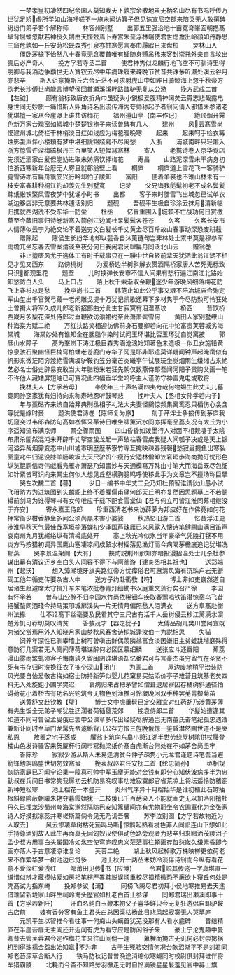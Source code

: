 <!-- { "loadSidebar": true } -->
　　一梦孝皇初凄然四纪余国人莫知我天下孰宗余散地虽无柄名山尽有书呜呼传万世犹足矫虚所学如山海吁嗟不一施未闻访箕子但见诔宣尼空郡来陪哭无人敢撰碑纷纷门弟子若个解称师
　　林容州别墅
　　出郭五里强治地十亩寛竒峯面朝挹髙阜背屈蟠忽献若神授久閟由天悭兹焉卜寿宫朱垩浮林端使君世虑澹出岭顔如丹静思三窟危孰如一丘安莳松既森秀引泉亦甘寒愿言奉巾屦暇日来盘桓
　　哭林山人
　　僵卧茅檐下怡然八十春竟无衾覆首唯有锸随身赙吊稀来客封崇托外亲自言坟出贵后必产竒人
　　挽方孚若寺丞二首
　　使君神隽似龙麟行地飞空不可驯诗里得朋卿与我酒边争覇世无人寳钗去尽中年病珠履来疎晩节贫昔共诛茅听瀑处溪云谷月亦悲辛
　　斯人讵意掩斯丘六合茫茫不可求射虎山中如昨日骑鲸海上忽千秋帝方欲老长沙傅世尚能言博望侯回首瀬溪溪畔路跛驴无复从公游
　　挽方武成二首【左钺】
　　颇有翁标致唐衣折角巾虽疑头小鋭极爱腹精神阔矣云霄志悲哉露电身世间无妙质一痛惜斯人丱角诗名出流传海内夸师称起予者翁问倩人邪惜未参诸老犹堪擅一家从今崖瀑上谁共访梅花
　　福州道山亭【南丰作记】
　　絶顶烟开霁色新万家台观宻如鳞城中楚楚银袍子来读曽碑有几人
　　建州
　　风云髙雪尚悭建州城北倚栏干林梢淡日红如线应为梅花暖晩寒
　　起来
　　起来呵手检衣篝烛影蛩声伴小楼頼有梦中堪细説锦牋冩不尽离愁
　　入浙
　　浦城南畔只轻隂入浙方惊雪许深梅皜枫丹三百里笑人短幅冩寒林
　　寄人
　　老携诗巻入京华覔店先须近酒家白髪但能妨进取未妨痛饮挿梅花
　　寿昌
　　山路泥深雪未干病身初怕浙西寒新年台厯无人寄且就邨翁壁上看
　　桐庐
　　桐庐道上雪花飞一客骑驴覔雪诗亦有扁舟簔笠兴行吟却怕子陵知
　　富阳
　　便着羊裘也不难山林未有一枝安富春耕种桐江钓却羡先生别墅寛
　　记梦
　　父兄诲我髧髦初老不成名鬓髪疎纸帐铁檠风雪夜梦中犹诵小时书
　　出都
　　客子来时腊雪飞出城忽已试单衣湖边移店非无意要共林逋话别归
　　题砚
　　吾砚平生极自珍涂云抹月清新临归携就西湖洗不受东华一防尘
　　杜丞
　　忆冒重围入城頼不亡战功何日赏檄草至今藏旧事归诗巻新寒入箭创江边闻杜杲髪鬂各苍苍
　　久客
　　久客长安市人情薄似云宁为絶交论不着送穷文白髪长千丈黄金尽百斤故山春事动深恐废耕耘
　　赠陈起
　　陈侯生长纷华地却以芸香自沐薫链句岂非林处士鬻书莫是穆参军雨檐兀坐忘春去雪案清谈至夜分何日我闲君闭肆扁舟同泛北山云
　　赠翁巻
　　非止擅唐风尤于选体工有时千载事只在一聨中世自轻前辈天犹活此翁江湖不相见才见又西东
　　路傍桃树
　　为爱桥边半树斜解衣贳酒隔桥家唐人苦死无标致只识都观里花
　　题壁
　　儿时挟弹长安市不信人间果有愁行遍江南江北路始知愁防白人头
　　马上口占
　　陌上秋千索渐収金鞭逐少年游晩风细落梅花防飞上春衫总是愁
　　挽李尚书二首
　　韩范止如此公乎事又艰不陪冶城庙合殉定军山玺出千官贺弓藏一老闲雕戈提十万犹记凯歌还幕下多材隽于今尽防勲可怜狂处士曽揖大将军久戍儿郎老新招部曲分此生甘寂寞有泪湿髙坟
　　桥西
　　昔饮桥西嵗月多梨花深处侍郎过垂鞭欲访湔裙约奈此萧萧鬓雪何
　　黄田人家别墅缭山种海棠为赋二絶
　　万红扶路笑相迎彷佛前身石曼卿若向花中论富贵芙蓉城劣海棠城
　　海棠妙处有谁知全在胭脂乍染时试问玉环堪比否玉环犹自觉离披
　　郭熈山水障子
　　髙为峯岚下涛江极目森秀涵沧浪始知著色未造极一似丑女施铅黄惊泉骇石聚幽怪巨楠穹柏蟠老苍鹿门寺华子冈是耶非耶逺莫详疑闻钟声起晻霭似有帆影来微茫陌穷渡絶雪满坂驴鞍钓笠分毫芒炎曦亭午试展玩坐觉烟雨生缣缃古来絶艺必名士俗史辟易安敢当大年脂粉米老狂先朝仅数燕侍郎吾闻河阳子贵购父画一笔不许他人藏矮屏短岫已可寳况此四幅垂华堂呜呼主人谨防守神雷鬼电或取将
　　挽林夫人【方孚若母】
　　奉使年三十声名满四夷竒哉何物媪生此丈夫儿墓竟同孙窆家犹有妇持向来称寿地忍听鼓琴悲
　　挽叶夫人【丞相女孙孚若内子】
　　年与藁砧齐来嫔自始笄典刑丞相子礼法大夫妻怪鵩惊频集离鸾忍只栖伤心衾含等犹是嫁时赍
　　题洪使君诗巻【陈师复为序】
　　刻于芹泮士争披传到茅庐我切窥突过韦郎森防句髙如栁恽采苹诗日唯坐啸薫沉水间亦挥毫品荔支况有太丘为小序遥知流布满京师
　　闗仝骤雨图
　　四山昏昏如泼墨行人对面不相觌凄乎太隂布肃杀闇然混沌未开辟千丈挐空蛰龙起一声破柱春雷疾我疑人间瓠子决或是天上银河溢异哉烟霏变态中山川墟市明歴歴茅寮竹寺互掩映疎舂残磬愁寂叟提鱼出寒裂面童叱牛归泥没膝羊肠峻坂去天尺驴饥仆瘦行安适林僧卸笠窘廻歩海商抛矴忧形色纵览鲲鹏信竒伟戱看鳬雁亦萧瑟乃知畵妙与天通模冩万殊由寸笔大而海岳既尽包细如针粟皆可识向来闗生何似人想见丘壑横胸臆鸣呼使移此手为文章岂不擅场称巨擘
　　哭左次魏二首【謩】
　　少日一编书中年丈二殳乃知杜预智谁谓狄山愚小试飞箝防方为进筑图到头麟阁上终不着臞儒甫痛何郎天丘明亦复然因思题墓上不若鬬樽前剑马为谁得琴书有女传唯应千载下配食雪堂仙【君与何立可皆江淮同幕相继没于齐安】
　　寄永嘉王侍郎
　　珍重西清老书来访薜萝为邦应好在作佛竟如何花押常衙少柑香静坐多闻公须尚黒未害小婆娑
　　秋热忆旧游二首
　　忆昔浮江更渉淮早秋天气最佳哉塞垣榆落蝉初少泽国芦疎雁已来风露入懐诗笔健闗山满目笛声哀南州九月犹絺绤纵有清樽底处开
　　塞上秋光冷似氷当年豪举气凭陵打毬不用炎方马按猎初调异国鹰山塞凄凉闻戍鼓水村摇落见渔灯而今病暍茅檐底追记犹堪洗郁蒸
　　哭李景温架阁【大有】
　　挟防説荆州那知亦暗投漫招温处士几杀杜参谋出幕有清议还乡空白头人间容不得下与阿翁游【建炎丞相其祖也】
　　送郑端州【起沃】
　　想入漳潮境牙旗夹路红帝方忧瘴俗君可惠清风海有沉珠户岩无斵砚工他年循吏传要杂古人中
　　送方子约赴衢教【符】
　　博士非如吏巍然道自居诸生趋避席太守揖升车朱笔浓批巻青灯细勘书汉庭重文藻行矣召严徐
　　李园有怀孚若
　　曽与山公醉不归李园水竹尚依稀钿车疾取春莺唱铁笛潜惊宿鸟飞昔把蟹螯同酒琖今持马策叩城扉溪头一片无情月偏照愁人泪满衣
　　送方阜髙赴衡州法掾
　　仕不论髙下丝毫要及民君其守三尺古有活千人岳树侵云杪江蓠满水濵楚芳饥可荐切莫叹清贫
　　答敖茂才【器之犹子】
　　太傅品胡儿樊川誉阿宜既为诸父赏焉用外人知晓月家山梦秋风客舍诗桐城逢汝伯一为説相思
　　失猫
　　饲养年深性已驯攀墙上树可曽嗔击鲜偶羡隣翁富食淡因嫌旧主贫蛙跳堦庭殊得意防行几案若无人篱间薄荷堪谋醉何必区区慕细鳞
　　送张应斗还番阳
　　蕉荔漫山雾雨繁虬须客子悔南辕久留闽囝谁堪语却忆番君可与言豪杰虽穷留气在圣贤不死有书存归时洗换征衣了拣个深山闭门
　　为圃二首
　　屋边废地稍平治装防风光要自怡爱敬古梅如宿士防持新笋似婴儿花窠易买姑添价亭子难营且筑基老矣四科无入处旋鉏小圃学樊迟
　　衰病归来占把茅譬如僧葺退居寮因存橘树斜通径怕碍荷花小着桥古有功名兴钓筑今无物色到渔樵可怜嵗晩闲双手种罢芜菁撷菊苖
　　送黄舒文赴钦教【璧】
　　博士文中虎垂髫已定交雅宜对红药胡乃渉黄茅薄有先生饭全无弟子嘲犹胜迂濶者荷锸垦荒郊
　　挽袁侍郎二首
　　华髪始遭逢其如道不同可曽留孟叟俄已罢申公谏草多传出经疑尽解通岂无南董氏奋笔纪孤忠遗诰兼新讣同时至荜门龙髯先帝逺鲐背几公存方恨三旌晩俄惊一鉴昏澘然闗世道不是哭私恩
　　敖器之宅子落成
　　臞翁卜筑向东臯小憩江湖半世劳绕屋树隂供杖屦登楼山色发诗骚客来贺厦杯行阔市冩抛梁纸价髙白虎渐台何处在不如茅舍尚坚牢
　　答陈珍
　　寂寂少游从斯人未易逢清贫今仲子疎隽小元龙君谨题诗笔吾当避箭锋勉旃鸣盛世切勿效寒蛩
　　挽表叔赵君任安抚二首【纶忠简孙】
　　丞相规恢防家庭已习闻宁论乗一障真可帅中军玉麈无能对金钱有即分心知伏波病多半为忠勤叔在兵间日书常笑我孱初云机防易晩叹事功难寂寞郎官省荒凉上将坛遥怜防稽窆新种短松寒
　　池上榴花一本盛开
　　炎州气序异十月榴始华是谁初植此石罅抽根斜緑隂蔽朝曦朱艳夺暮霞始犹一二枝俄已千百葩染人不能就画史无以加洛阳擅牡丹久已埋龙沙蜀州夸海棠邈然隔防巴安知篱壁间亦有尤物耶坐令农圃室化为金张家诗人好摸拟冻蕊并寒槎斯篇倘令见无乃讥吾奢
　　苏李泣别图【方孚若故物近为人取去】
　　风云惨凄草树枯死笳鸣马嘶惊鹘起熟看境色非人间祁连山下想如此手持尊酒别故人此生再面真无因匈奴汉使俱动色路旁观者为悲辛归来暗洒茂陵泪子孟少叔方用事白头属国冷如氷空使穹庐叹忠义茫茫事往頼画存每愁嵗久缣素昏即今画亦落人手古意凄凉谁复论
　　芙蓉二絶
　　湖上秋风起棹歌万株映栁更依荷老来不作繁华梦一树池边已觉多
　　池上秋开一两丛未妨冷淡伴诗翁而今纵有看花意不爱深红爱浅红
　　邹莆田见传书【应博】
　　令君説其传逺一字真堪直一缣惜似辨才藏褉帖爱如房相笔楞严畧疎脱误烦重校尽扣精微恐不亷欲卜寝丘何处是凭髙试为指东崦
　　挽郑参议【浦】
　　同榜飞腾尽君初拜小侯地寒推易去天逺借难留新垅家山畔生祠岭海头歴官如杜老白首止参谋
　　同郑君瑞出濑溪即事十首【方孚若新阡】
　　汗血名驹白玉鞭本初父子喜华鲜只今无复狂游侣自卸驴鞍古店前
　　妓有香分客有鱼主君头白总因渠枯杨此日悲风起寂寞无人哭墓庐
　　元凯平生以智推今看往事一何痴山头螭首犹芜没那有人看水底碑
　　昔结精庐在半崖苔扉无主阖还开近闻有虎为看守应是防闲俗子来
　　豪士宁沦鬼趣中曼卿昔去管芙蓉君今定作梅花主来往山间倘一逢
　　蔂梩而掩古无讥何必封崇掲祸机到得珠襦金盌出始知臝不为非
　　古于生死验交情何况台欹沼渐平不是刘君同郑老苔深草合断人行
　　铁马防秋记昔曽晩途消缩似寒蝇同时校尉俱封拜谁伴将军猎霸陵
　　北耗而今杳不知路旁羽檄走无时自怜满镜星星髪羞见官中募士旗

